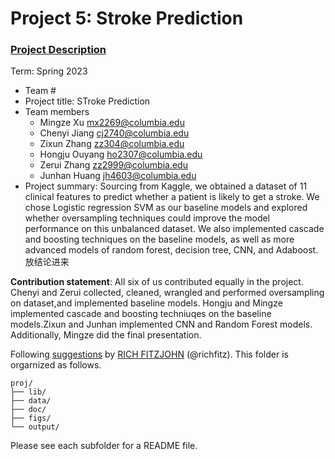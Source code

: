 # Project 5: Stroke Prediction

### [Project Description](doc/project5_desc.md)

Term: Spring 2023

+ Team #
+ Project title: STroke Prediction
+ Team members
	+ Mingze Xu	mx2269@columbia.edu
	+ Chenyi Jiang cj2740@columbia.edu
  + Zixun Zhang  zz304@columbia.edu
  + Hongju Ouyang ho2307@columbia.edu
  + Zerui Zhang zz2999@columbia.edu
  + Junhan Huang jh4603@columbia.edu
+ Project summary: Sourcing from Kaggle, we obtained a dataset of 11 clinical features to predict whether a patient is likely to get a stroke. We chose Logistic regression SVM as our baseline models and explored whether oversampling techniques could improve the model performance on this unbalanced dataset. We also implemented cascade and boosting techniques on the baseline models, as well as more advanced models of random forest, decision tree, CNN, and Adaboost. 放结论进来

	

**Contribution statement**: 
All six of us contributed equally in the project.
Chenyi and Zerui collected, cleaned, wrangled and performed oversampling on dataset,and implemented baseline models. Hongju and Mingze implemented cascade and boosting techniuqes on the baseline models.Zixun and Junhan implemented CNN and Random Forest models. Additionally, Mingze did the final presentation.




Following [suggestions](http://nicercode.github.io/blog/2013-04-05-projects/) by [RICH FITZJOHN](http://nicercode.github.io/about/#Team) (@richfitz). This folder is orgarnized as follows.

```
proj/
├── lib/
├── data/
├── doc/
├── figs/
└── output/
```

Please see each subfolder for a README file.
